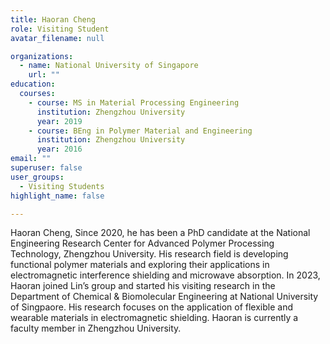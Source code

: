 ```yaml
---
title: Haoran Cheng
role: Visiting Student
avatar_filename: null

organizations:
  - name: National University of Singapore
    url: ""
education:
  courses:
    - course: MS in Material Processing Engineering
      institution: Zhengzhou University
      year: 2019
    - course: BEng in Polymer Material and Engineering
      institution: Zhengzhou University
      year: 2016
email: ""      
superuser: false
user_groups:
  - Visiting Students
highlight_name: false

---
```

Haoran Cheng, Since 2020, he has been a PhD candidate  at the National Engineering Research Center for Advanced Polymer Processing Technology, Zhengzhou University.  His research field is developing functional polymer materials and exploring their applications in electromagnetic interference shielding and microwave absorption. In 2023, Haoran joined Lin’s group and started his visiting research in the Department of Chemical & Biomolecular Engineering at National University of Singpaore. His research focuses on the application of flexible and wearable materials in electromagnetic shielding. Haoran is currently a faculty member in Zhengzhou University.

